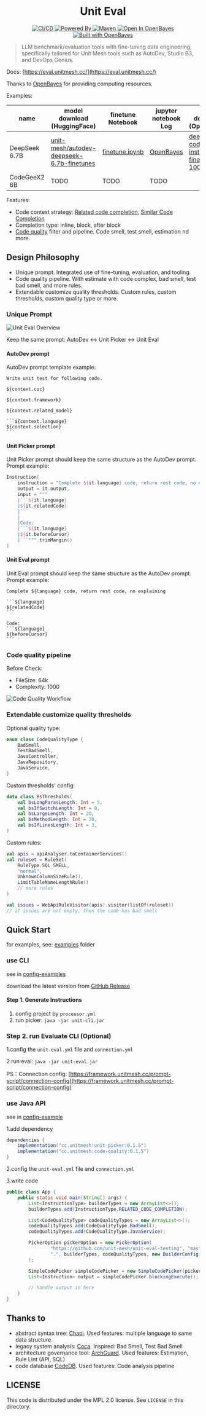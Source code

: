 <h1 align="center">Unit Eval</h1>

<p align="center">
  <a href="https://github.com/unit-mesh/unit-eval/actions/workflows/build.yml">
    <img src="https://github.com/unit-mesh/unit-eval/actions/workflows/build.yml/badge.svg" alt="CI/CD" />
  </a>
  <a href="https://github.com/unit-mesh/chocolate-factory">
    <img src="https://img.shields.io/badge/powered_by-chocolate_factory-blue?logo=kotlin&logoColor=fff" alt="Powered By" />
  </a>
  <a href="https://central.sonatype.com/artifact/cc.unitmesh/unit-picker">
    <img src="https://img.shields.io/maven-central/v/cc.unitmesh/unit-picker"  alt="Maven"/>
  </a>
  <a href="https://openbayes.com/console/signup?r=phodal_uVxU">
    <img src="https://openbayes.com/img/badge-open-in-openbayes.svg" alt="Open In OpenBayes" />
  </a>
  <a href="https://openbayes.com/console/signup?r=phodal_uVxU">
    <img src="https://openbayes.com/img/badge-built-with-openbayes.svg" alt="Built with OpenBayes" />
  </a>
</p>

> LLM benchmark/evaluation tools with fine-tuning data engineering, specifically tailored for Unit Mesh tools such as
> AutoDev, Studio B3, and DevOps Genius.

Docs: [https://eval.unitmesh.cc/](https://eval.unitmesh.cc/)

Thanks to [OpenBayes](https://openbayes.com/console/signup?r=phodal_uVxU) for providing computing resources.

Examples:

| name          | model download (HuggingFace)                                                                                  | finetune Notebook                    | jupyter notebook Log                                                     | model download (OpenBayes)                                                                                           |
|---------------|---------------------------------------------------------------------------------------------------------------|--------------------------------------|--------------------------------------------------------------------------|----------------------------------------------------------------------------------------------------------------------|
| DeepSeek 6.7B | [unit-mesh/autodev-deepseek-6.7b-finetunes](https://huggingface.co/unit-mesh/autodev-deepseek-6.7b-finetunes) | [finetune.ipynb](finetunes/deepseek) | [OpenBayes](https://openbayes.com/console/phodal/containers/mzEofYrqrfc) | [deepseek-coder-6.7b-instruct-finetune-100steps](https://openbayes.com/console/phodal/models/XAyeQEC0h4Q/1/overview) |
| CodeGeeX2 6B  | TODO                                                                                                          | TODO                                 | TODO                                                                     |

Features:

- Code context
  strategy: [Related code completion](https://eval.unitmesh.cc/instruction/related-code-completion), [Similar Code Completion](https://eval.unitmesh.cc/instruction/similar-code-completion)
- Completion type: inline, block, after block
- [Code quality](https://eval.unitmesh.cc/quality) filter and pipeline. Code smell, test smell, estimation nd more.

## Design Philosophy

- Unique prompt. Integrated use of fine-tuning, evaluation, and tooling.
- Code quality pipeline. With estimate with code complex, bad smell, test bad smell, and more rules.
- Extendable customize quality thresholds. Custom rules, custom thresholds, custom quality type or more.

### Unique Prompt

![Unit Eval Overview](https://unitmesh.cc/uniteval/overview.png)

Keep the same prompt: AutoDev <-> Unit Picker <-> Unit Eval

#### AutoDev prompt

AutoDev prompt template example:

    Write unit test for following code.
    
    ${context.coc}
    
    ${context.framework}
    
    ${context.related_model}
    
    ```${context.language}
    ${context.selection}
    ```

#### Unit Picker prompt

Unit Picker prompt should keep the same structure as the AutoDev prompt. Prompt example:

```kotlin
Instruction(
    instruction = "Complete ${it.language} code, return rest code, no explaining",
    output = it.output,
    input = """
    |```${it.language}
    |${it.relatedCode}
    |```
    |
    |Code:
    |```${it.language}
    |${it.beforeCursor}
    |```""".trimMargin()
)
```

#### Unit Eval prompt

Unit Eval prompt should keep the same structure as the AutoDev prompt. Prompt example:

    Complete ${language} code, return rest code, no explaining
    
    ```${language}
    ${relatedCode}
    ```
    
    Code:
    ```${language}
    ${beforeCursor}
    ```

### Code quality pipeline

Before Check:

- FileSize: 64k
- Complexity: 1000

![Code Quality Workflow](https://unitmesh.cc/uniteval/code-quality-workflow.png)

### Extendable customize quality thresholds

Optional quality type:

```kotlin
enum class CodeQualityType {
    BadSmell,
    TestBadSmell,
    JavaController,
    JavaRepository,
    JavaService,
}
```

Custom thresholds' config:

```kotlin
data class BsThresholds(
    val bsLongParasLength: Int = 5,
    val bsIfSwitchLength: Int = 8,
    val bsLargeLength: Int = 20,
    val bsMethodLength: Int = 30,
    val bsIfLinesLength: Int = 3,
)
```

Custom rules:

```kotlin
val apis = apiAnalyser.toContainerServices()
val ruleset = RuleSet(
    RuleType.SQL_SMELL,
    "normal",
    UnknownColumnSizeRule(),
    LimitTableNameLengthRule()
    // more rules
)

val issues = WebApiRuleVisitor(apis).visitor(listOf(ruleset))
// if issues are not empty, then the code has bad smell
```

## Quick Start

for examples, see: [examples](https://github.com/unit-mesh/unit-eval/tree/master/examples) folder

### use CLI

see in [config-examples](https://github.com/unit-mesh/unit-eval/tree/master/examples/config-examples/)

download the latest version from [GitHub Release](https://github.com/unit-mesh/unit-eval/releases)

#### Step 1. Generate Instructions

1. config project by `processor.yml`
2. run picker: `java -jar unit-cli.jar`

### Step 2. run Evaluate CLI (Optional)

1.config the `unit-eval.yml` file and `connection.yml`

2.run eval: `java -jar unit-eval.jar`

PS：Connection
config: [https://framework.unitmesh.cc/prompt-script/connection-config](https://framework.unitmesh.cc/prompt-script/connection-config)

### use Java API

see in [config-example](examples/project-example/)

1.add dependency

```groovy
dependencies {
    implementation("cc.unitmesh:unit-picker:0.1.5")
    implementation("cc.unitmesh:code-quality:0.1.5")
}
```

2.config the `unit-eval.yml` file and `connection.yml`

3.write code

```java
public class App {
    public static void main(String[] args) {
        List<InstructionType> builderTypes = new ArrayList<>();
        builderTypes.add(InstructionType.RELATED_CODE_COMPLETION);

        List<CodeQualityType> codeQualityTypes = new ArrayList<>();
        codeQualityTypes.add(CodeQualityType.BadSmell);
        codeQualityTypes.add(CodeQualityType.JavaService);

        PickerOption pickerOption = new PickerOption(
                "https://github.com/unit-mesh/unit-eval-testing", "master", "java",
                ".", builderTypes, codeQualityTypes, new BuilderConfig()
        );

        SimpleCodePicker simpleCodePicker = new SimpleCodePicker(pickerOption);
        List<Instruction> output = simpleCodePicker.blockingExecute();

        // handle output in here
    }
} 
```

## Thanks to

- abstract syntax tree: [Chapi](https://github.com/phodal/chapi). Used features: multiple language to same data
  structure.
- legacy system analysis: [Coca](https://github.com/phodal/coca). Inspired: Bad Smell, Test Bad Smell
- architecture governance tool: [ArchGuard](https://github.com/archguard/archguard).
  Used features: Estimation, Rule Lint (API, SQL)
- code database [CodeDB](https://github.com/archguard/codedb). Used features: Code analysis pipeline

## LICENSE

This code is distributed under the MPL 2.0 license. See `LICENSE` in this directory.
